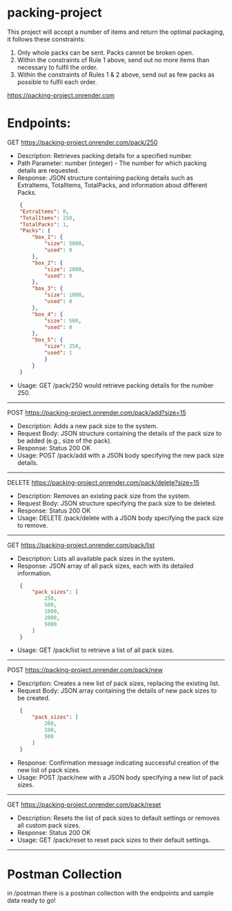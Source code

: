 # packing-project

This project will accept a number of items and return the optimal packaging, it follows these constraints:
1. Only whole packs can be sent. Packs cannot be broken open.
2. Within the constraints of Rule 1 above, send out no more items than necessary to fulfil the order.
3.	Within the constraints of Rules 1 & 2 above, send out as few packs as possible to fulfil each order.

https://packing-project.onrender.com

# Endpoints:

GET https://packing-project.onrender.com/pack/250
- Description: Retrieves packing details for a specified number.
- Path Parameter: number (integer) - The number for which packing details are requested.
- Response: JSON structure containing packing details such as ExtraItems, TotalItems, TotalPacks, and information about different Packs.
```JSON
    {
    "ExtraItems": 0,
    "TotalItems": 250,
    "TotalPacks": 1,
    "Packs": {
        "box_1": {
            "size": 5000,
            "used": 0
        },
        "box_2": {
            "size": 2000,
            "used": 0
        },
        "box_3": {
            "size": 1000,
            "used": 0
        },
        "box_4": {
            "size": 500,
            "used": 0
        },
        "box_5": {
            "size": 250,
            "used": 1
            }
        }
    }
```
- Usage: GET /pack/250 would retrieve packing details for the number 250.

---

POST https://packing-project.onrender.com/pack/add?size=15
- Description: Adds a new pack size to the system.
- Request Body: JSON structure containing the details of the pack size to be added (e.g., size of the pack).
- Response: Status 200 OK
- Usage: POST /pack/add with a JSON body specifying the new pack size details.

---

DELETE https://packing-project.onrender.com/pack/delete?size=15
- Description: Removes an existing pack size from the system.
- Request Body: JSON structure specifying the pack size to be deleted.
- Response: Status 200 OK
- Usage: DELETE /pack/delete with a JSON body specifying the pack size to remove.

---

GET https://packing-project.onrender.com/pack/list
- Description: Lists all available pack sizes in the system.
- Response: JSON array of all pack sizes, each with its detailed information.
```JSON
    {
        "pack_sizes": [
            250,
            500,
            1000,
            2000,
            5000
        ]
    }
```
- Usage: GET /pack/list to retrieve a list of all pack sizes.

---

POST https://packing-project.onrender.com/pack/new
- Description: Creates a new list of pack sizes, replacing the existing list.
- Request Body: JSON array containing the details of new pack sizes to be created.
```JSON
    {
        "pack_sizes": [
            200, 
            100, 
            500
        ]
    }
```
- Response: Confirmation message indicating successful creation of the new list of pack sizes.
- Usage: POST /pack/new with a JSON body specifying a new list of pack sizes.

---

GET https://packing-project.onrender.com/pack/reset
- Description: Resets the list of pack sizes to default settings or removes all custom pack sizes.
- Response: Status 200 OK
- Usage: GET /pack/reset to reset pack sizes to their default settings.

---
# Postman Collection
in /postman there is a postman collection with the endpoints and sample data ready to go!